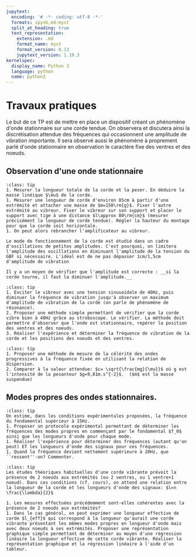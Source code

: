 ```yaml
---
jupytext:
  encoding: '# -*- coding: utf-8 -*-'
  formats: ipynb,md:myst
  split_at_heading: true
  text_representation:
    extension: .md
    format_name: myst
    format_version: 0.13
    jupytext_version: 1.10.3
kernelspec:
  display_name: Python 3
  language: python
  name: python3
---
```


# Travaux pratiques
Le but de ce TP est de mettre en place un dispositif créant un phénomène d'onde stationnaire sur une corde tendue. On observera et discutera ainsi la discrétisation attendue des fréquences qui occasionnent une amplitude de vibration importante. Il sera observé aussi le phénomène à proprement parlé d'onde stationnaire en observation le caractère fixe des ventres et des noeuds.

## Observation d'une onde stationnaire

````{admonition} Mise en place
:class: tip
1. Mesurer la longueur totale de la corde et la peser. En déduire la masse linéique $\mu$ de la corde.
1. Mesurer une longueur de corde d'environ 85cm à partir d'une extrémité et attacher une masse de $m=150\rm{g}$. Fixer l'autre extrémité au vibreur. Fixer le vibreur sur son support et placer le support avec tige à une distance $l\approx 80\rm{cm}$ (mesurer précisément la longueur de corde tendue). Régler la hauteur du montage pour que la corde soit horizontale.
1. On peut alors rebrancher l'amplificateur au vibreur.
````

````{attention} 
Le mode de fonctionnement de la corde est étudié dans un cadre d'oscillations de petites amplitudes. C'est pourquoi, on limitera l'amplitude des oscillations en diminuant l'amplitude de la tension du GBF si nécessaire. L'idéal est de ne pas dépasser 1cm/1,5cm d'amplitude de vibration

Il y a un moyen de vérifier que l'amplitude est correcte : __si la corde tourne, il faut la diminuer l'amplitude.__

````

````{admonition} Etude d'une onde stationnaire
:class: tip
1. Exciter le vibreur avec une tension sinusoïdale de 40Hz, puis diminuer la fréquence de vibration jusqu'à observer un maximum d'amplitude de vibration de la corde (on parle de phénomène de résonance).
2. Proposer une méthode simple permettant de vérifier que la corde vibre bien à 40Hz grâce au stroboscope. Le vérifier. La méthode doit permettre d'observer que l'onde est stationnaire, repérer la position des ventres et des noeuds.
3. Réaliser l'expérience et déterminer la fréquence de vibration de la corde et les positions des noeuds et des ventres.
````

````{admonition} Célérité des ondes mécaniques
:class: tip
1. Proposer une méthode de mesure de la célérité des ondes progressives à la fréquence fixée en utilisant la relation de dispersion.
2. Comparer à la valeur attendue: $c= \sqrt{\frac{mg}{\mu}}$ où g est l'intensité de la pesanteur $g=9,81m.s^{-2}$.  ($m$ est la masse suspendue)
````

## Modes propres des ondes stationnaires.
````{admonition} Détermination des modes propres de la corde vibrante
:class: tip
On estime, dans les conditions expérimentales proposées, la fréquence du fondamental supérieur à 15Hz.
1. Proposer un protocole expérimental permettant de déterminer les fréquences des modes propres en commençant par le fondamental $f_0$ ainsi que les longueurs d'onde pour chaque mode.
1. Réaliser l'expérience pour déterminer des fréquences (autant qu'on peut) ET les longueurs d'onde des signaux pour ces fréquences.
1. Quand la fréquence devient nettement supérieure à 20Hz, que ``ressent''-on? Commenter.

````

````{admonition} Longueur effective de la corde
:class: tip
Les études théoriques habituelles d'une corde vibrante prévoit la présence de 2 noeuds aux extrémités (ou 2 ventres, ou 1 ventre+1 noeud). Dans ces conditions (cf. cours), on attend une relation entre la longueur de la corde et les longueurs d'onde des signaux: $l=n \frac{\lambda}{2}$

1. Les mesures effectuées précédemment sont-elles cohérentes avec la présence de 2 noeuds aux extrémités?
1. Dans le cas général, on peut exprimer une longueur effective de corde $l_{eff}$ qui correspond à la longueur qu'aurait une corde vibrante présentant les mêmes modes propres en longueur d'onde mais avec deux noeuds à ses extrémités. Proposer une représentation graphique simple permettant de déterminer au moyen d'une régression linéaire la longueur effective de cette corde vibrante. Réaliser la représentation graphique et la régression linéaire à l'aide d'un tableur.

````